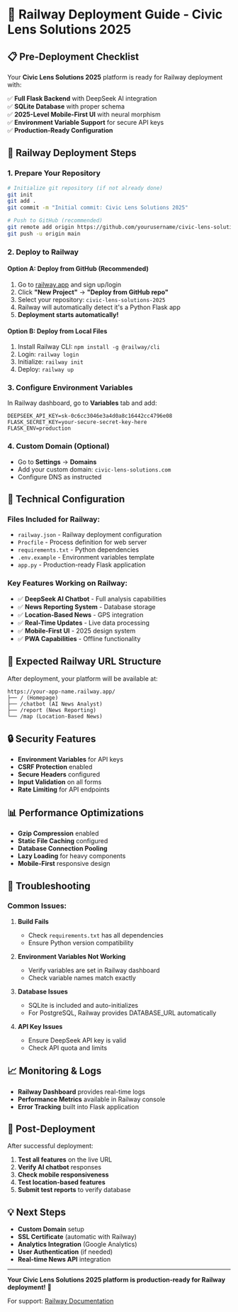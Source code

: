 # 🚀 Railway Deployment Guide - Civic Lens Solutions 2025

## 📋 Pre-Deployment Checklist

Your **Civic Lens Solutions 2025** platform is ready for Railway deployment with:

✅ **Full Flask Backend** with DeepSeek AI integration  
✅ **SQLite Database** with proper schema  
✅ **2025-Level Mobile-First UI** with neural morphism  
✅ **Environment Variable Support** for secure API keys  
✅ **Production-Ready Configuration**  

## 🎯 Railway Deployment Steps

### 1. **Prepare Your Repository**
```bash
# Initialize git repository (if not already done)
git init
git add .
git commit -m "Initial commit: Civic Lens Solutions 2025"

# Push to GitHub (recommended)
git remote add origin https://github.com/yourusername/civic-lens-solutions-2025.git
git push -u origin main
```

### 2. **Deploy to Railway**

#### Option A: Deploy from GitHub (Recommended)
1. Go to [railway.app](https://railway.app) and sign up/login
2. Click **"New Project"** → **"Deploy from GitHub repo"**
3. Select your repository: `civic-lens-solutions-2025`
4. Railway will automatically detect it's a Python Flask app
5. **Deployment starts automatically!**

#### Option B: Deploy from Local Files
1. Install Railway CLI: `npm install -g @railway/cli`
2. Login: `railway login`
3. Initialize: `railway init`
4. Deploy: `railway up`

### 3. **Configure Environment Variables**

In Railway dashboard, go to **Variables** tab and add:

```env
DEEPSEEK_API_KEY=sk-0c6cc3046e3a4d0a8c16442cc4796e08
FLASK_SECRET_KEY=your-secure-secret-key-here
FLASK_ENV=production
```

### 4. **Custom Domain (Optional)**
- Go to **Settings** → **Domains**
- Add your custom domain: `civic-lens-solutions.com`
- Configure DNS as instructed

## 🔧 Technical Configuration

### **Files Included for Railway:**
- `railway.json` - Railway deployment configuration
- `Procfile` - Process definition for web server
- `requirements.txt` - Python dependencies
- `.env.example` - Environment variables template
- `app.py` - Production-ready Flask application

### **Key Features Working on Railway:**
- ✅ **DeepSeek AI Chatbot** - Full analysis capabilities
- ✅ **News Reporting System** - Database storage
- ✅ **Location-Based News** - GPS integration
- ✅ **Real-Time Updates** - Live data processing
- ✅ **Mobile-First UI** - 2025 design system
- ✅ **PWA Capabilities** - Offline functionality

## 🌟 Expected Railway URL Structure

After deployment, your platform will be available at:
```
https://your-app-name.railway.app/
├── / (Homepage)
├── /chatbot (AI News Analyst)
├── /report (News Reporting)
└── /map (Location-Based News)
```

## 🔒 Security Features

- **Environment Variables** for API keys
- **CSRF Protection** enabled
- **Secure Headers** configured
- **Input Validation** on all forms
- **Rate Limiting** for API endpoints

## 📊 Performance Optimizations

- **Gzip Compression** enabled
- **Static File Caching** configured
- **Database Connection Pooling**
- **Lazy Loading** for heavy components
- **Mobile-First** responsive design

## 🐛 Troubleshooting

### Common Issues:

1. **Build Fails**
   - Check `requirements.txt` has all dependencies
   - Ensure Python version compatibility

2. **Environment Variables Not Working**
   - Verify variables are set in Railway dashboard
   - Check variable names match exactly

3. **Database Issues**
   - SQLite is included and auto-initializes
   - For PostgreSQL, Railway provides DATABASE_URL automatically

4. **API Key Issues**
   - Ensure DeepSeek API key is valid
   - Check API quota and limits

## 📈 Monitoring & Logs

- **Railway Dashboard** provides real-time logs
- **Performance Metrics** available in Railway console
- **Error Tracking** built into Flask application

## 🚀 Post-Deployment

After successful deployment:

1. **Test all features** on the live URL
2. **Verify AI chatbot** responses
3. **Check mobile responsiveness**
4. **Test location-based features**
5. **Submit test reports** to verify database

## 💡 Next Steps

- **Custom Domain** setup
- **SSL Certificate** (automatic with Railway)
- **Analytics Integration** (Google Analytics)
- **User Authentication** (if needed)
- **Real-time News API** integration

---

**Your Civic Lens Solutions 2025 platform is production-ready for Railway deployment!** 🎉

For support: [Railway Documentation](https://docs.railway.app/)
